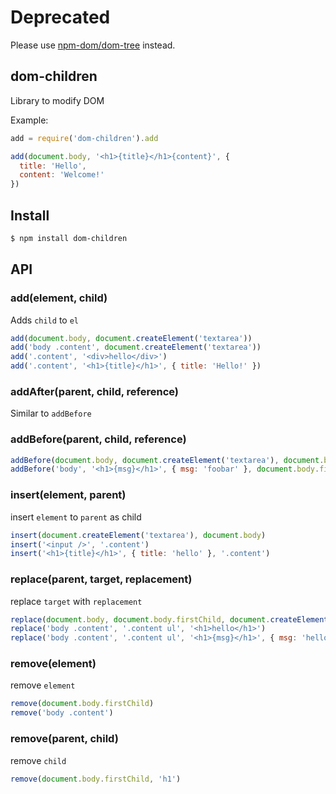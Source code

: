 # Deprecated

Please use [npm-dom/dom-tree](http://github.com/npm-dom/dom-tree) instead.

## dom-children

Library to modify DOM 

Example:

```js
add = require('dom-children').add

add(document.body, '<h1>{title}</h1>{content}', {
  title: 'Hello',
  content: 'Welcome!'
})
```

## Install

```bash
$ npm install dom-children
```

## API

### add(element, child)

Adds `child` to `el`

```js
add(document.body, document.createElement('textarea'))
add('body .content', document.createElement('textarea'))
add('.content', '<div>hello</div>')
add('.content', '<h1>{title}</h1>', { title: 'Hello!' })
```

### addAfter(parent, child, reference)

Similar to `addBefore`

### addBefore(parent, child, reference)

```js
addBefore(document.body, document.createElement('textarea'), document.body.firstChild)
addBefore('body', '<h1>{msg}</h1>', { msg: 'foobar' }, document.body.firstChild)
```

### insert(element, parent)

insert `element` to `parent` as child

```js
insert(document.createElement('textarea'), document.body)
insert('<input />', '.content')
insert('<h1>{title}</h1>', { title: 'hello' }, '.content')
```

### replace(parent, target, replacement)

replace `target` with `replacement`

```js
replace(document.body, document.body.firstChild, document.createElement('textarea'))
replace('body .content', '.content ul', '<h1>hello</h1>')
replace('body .content', '.content ul', '<h1>{msg}</h1>', { msg: 'hello!' })
```

### remove(element)

remove `element`

```js
remove(document.body.firstChild)
remove('body .content')
```

### remove(parent, child)

remove `child`

```js
remove(document.body.firstChild, 'h1')
```
